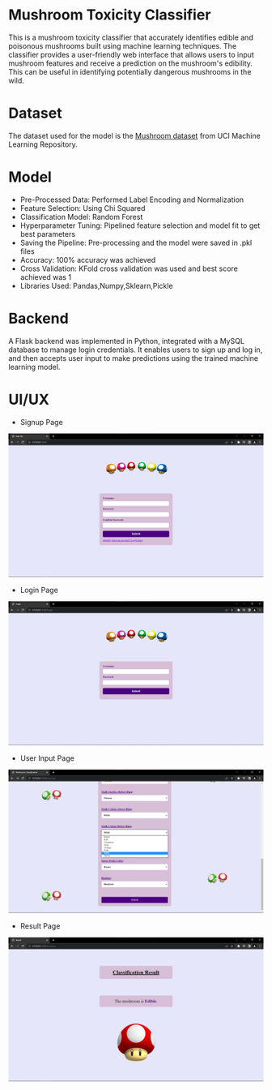 # Mushroom Toxicity Classifier
This is a mushroom toxicity classifier that accurately identifies edible and poisonous mushrooms built using machine learning techniques. The classifier provides a user-friendly web interface that allows users to input mushroom features and receive a prediction on the mushroom's edibility. This can be useful in identifying potentially dangerous mushrooms in the wild.

# Dataset
The dataset used for the model is the [Mushroom dataset](https://archive.ics.uci.edu/ml/datasets/mushroom) from UCI Machine Learning Repository.

# Model
  * Pre-Processed Data: Performed Label Encoding and Normalization
  * Feature Selection: Using Chi Squared
  * Classification Model: Random Forest
  * Hyperparameter Tuning: Pipelined feature selection and model fit to get best parameters
  * Saving the Pipeline: Pre-processing and the model were saved in .pkl files
  * Accuracy: 100% accuracy was achieved
  * Cross Validation: KFold cross validation was used and best score achieved was 1
  * Libraries Used: Pandas,Numpy,Sklearn,Pickle
  
# Backend
A Flask backend was implemented in Python, integrated with a MySQL database to manage login credentials. It enables users to sign up and log in, and then accepts user input to make predictions using the trained machine learning model.

# UI/UX

  * Signup Page
  <img src="https://github.com/11acm11/Mushroom_Edibility_Classifier/blob/main/Images/signup_page.jpg?raw=true"/>
   
  * Login Page
  <img src="https://github.com/11acm11/Mushroom_Edibility_Classifier/blob/main/Images/login_page.jpg?raw=true"/>
    
  * User Input Page
  <img src="https://github.com/11acm11/Mushroom_Edibility_Classifier/blob/main/Images/user_input.jpg?raw=true"/>
  
  * Result Page
  <img src="https://github.com/11acm11/Mushroom_Edibility_Classifier/blob/main/Images/result.jpg?raw=true"/>
    
    
